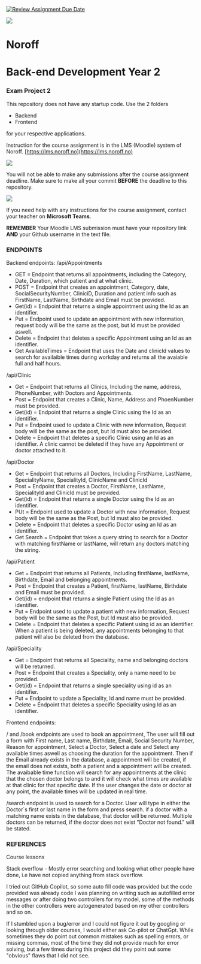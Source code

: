 [![Review Assignment Due Date](https://classroom.github.com/assets/deadline-readme-button-24ddc0f5d75046c5622901739e7c5dd533143b0c8e959d652212380cedb1ea36.svg)](https://classroom.github.com/a/veBR0SAn)

![](http://images.restapi.co.za/pvt/Noroff-64.png)
# Noroff
# Back-end Development Year 2
### Exam Project 2

This repository does not have any startup code. Use the 2 folders
- Backend
- Frontend

for your respective applications.


Instruction for the course assignment is in the LMS (Moodle) system of Noroff.
[https://lms.noroff.no](https://lms.noroff.no)

![](http://images.restapi.co.za/pvt/ca_important.png)

You will not be able to make any submissions after the course assignment deadline. Make sure to make all your commit **BEFORE** the deadline to this repository.

![](http://images.restapi.co.za/pvt/help.png)

If you need help with any instructions for the course assignment, contact your teacher on **Microsoft Teams**.

**REMEMBER** Your Moodle LMS submission must have your repository link **AND** your Github username in the text file.

### ENDPOINTS
Backend endpoints:
/api/Appointments
 - GET = Endpoint that returns all appointments, including the Category, Date, Duration, which patient and at what clinic.
 - POST = Endpoint that creates an appointment, Category, date, SocialSecurityNumber, CliniciD, Duration and patient info such as FirstName, LastName, Birthdate and Email must be provided.
 - Get(id) = Endpoint that returns a single appointment using the Id as an identifier.
 - Put = Endpoint used to update an appointment with new information, request body will be the same as the post, but Id must be provided aswell.
 - Delete = Endpoint that deletes a specific Appointment using an Id as an identifier.
 - Get AvailableTimes = Endpoint that uses the Date and clinicId values to search for availaible times during workday and returns all the avaiable full and half hours.

 /api/Clinic
  - Get = Endpoint that returns all Clinics, Including the name, address, PhoneNumber, with Doctors and Appointments.
  - Post = Endpoint that creates a Clinic, Name, Address and PhoenNumber must be provided.
  - Get(id) = Endpoint that returns a single Clinic using the Id as an identifier.
  - Put = Endpoint used to update a Clinic with new information, Request body will be the same as the post, but Id must also be provided.
  - Delete = Endpoint that deletes a specific Clinic using an Id as an identifier. A clinic cannot be deleted if they have any Appointment or doctor attached to it.

  /api/Doctor
  - Get = Endpoint that returns all Doctors, Including FirstName, LastName, SpecialityName, SpecialityId, ClinicName and ClinicId
  - Post = Endpoint that creates a Doctor, FirstName, LastName, SpecialityId and ClinicId must be provided.
  - Get(id) = Endpoint that returns a single Doctor using the Id as an identifier.
  - PUt = Endpoint used to update a Doctor with new information, Request body will be the same as the Post, but Id must also be provided.
  - Delete = Endpoint that deletes a specific Doctor using an Id as an identifier.
  - Get Search = Endpoint that takes a query string to search for a Doctor with matching firstName or lastName, will return any doctors matching the string.

  /api/Patient
  - Get = Endpoint that returns all Patients, Including firstName, lastName, Birthdate, Email and belonging appointments.
  - Post = Endpoint that creates a Patient, firstName, lastName, Birthdate and Email must be provided.
  - Get(id) = endpoint that returns a single Patient using the Id as an identifier.
  - Put = Endpoint used to update a patient with new information, Request body will be the same as the Post, but Id must also be provided.
  - Delete = Endpoint that deletes a specific Patient using id as an identifier. When a patient is being deleted, any appointments belonging to that patient will also be deleted from the database.

  /api/Speciality
  - Get = Endpoint that returns all Speciality, name and belonging doctors will be returned.
  - Post = Endpoint that creates a Speciality, only a name need to be provided.
  - Get(id) = Endpoint that returns a single speciality using id as an identifier.
  - Put = Endpoint to update a Speciality, Id and name must be provided.
  - Delete = Endpoint that deletes a specific Speciality using Id as an identifier.

  Frontend endpoints:

  / and /book endpoints are used to book an appointment, The user will fill out a form with First name, Last name, Birthdate, Email, Social Security Number, Reason for appointment, Select a Doctor, Select a date and Select any available times aswell as choosing the duration for the appointment. Then if the Email already exists in the database, a appointment will be created, if the email does not exists, both a patient and a appointment will be created.
  The avaibable time function will search for any appointments at the clinic that the chosen doctor belongs to and it will check what times are available at that clinic for that specific date. If the user changes the date or doctor at any point, the available times will be updated in real time.

  /search endpoint is used to search for a Doctor. User will type in either the Doctor`s first or last name in the form and press search. if a doctor with a matching name exists in the database, that doctor will be returned. Multiple doctors can be returned, if the doctor does not exist "Doctor not found." will be stated. 

### REFERENCES

Course lessons

Stack overflow - Mostly error searching and looking what other people have done, i.e have not copied anything from stack overflow.

I tried out GitHub Copilot, so some auto fill code was provided but the code provided was already code I was planning on writing such as autofilled error messages or after doing two controllers for my model, some of the methods in the other controllers were autogenerated based on my other controllers and so on. 

If I stumbled upon a bug/error and I could not figure it out by googling or looking through older courses, I would either ask Co-pilot or ChatGpt. While sometimes they do point out common mistakes such as spelling errors, or missing commas, most of the time they did not provide much for error solving, but a few times during this project did they point out some "obvious" flaws that I did not see.